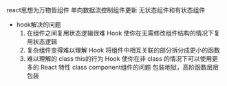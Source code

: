 react思想为万物皆组件
单向数据流控制组件更新
无状态组件和有状态组件
- hook解决的问题
  1. 在组件之间复用状态逻辑很难  Hook 使你在无需修改组件结构的情况下复用状态逻辑
  2. 复杂组件变得难以理解 Hook 将组件中相互关联的部分拆分成更小的函数
  3. 难以理解的 class this的行为  Hook 使你在非 class 的情况下可以使用更多的 React 特性
class component组件的问题 包装地狱，高阶函数层层包装